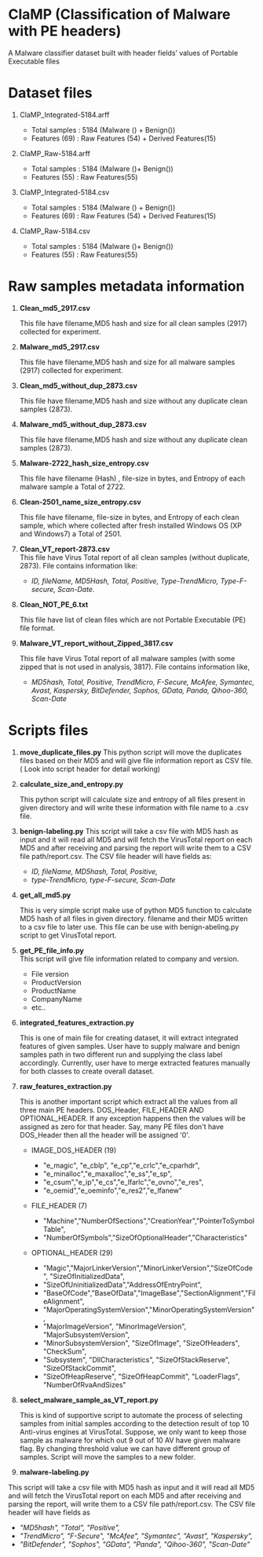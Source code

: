 # ClaMP (Classification of Malware with PE headers)
A Malware classifier dataset built with header fields’ values of Portable Executable files
# Dataset files
1. ClaMP_Integrated-5184.arff
	- Total samples	: 5184 (Malware () + Benign())
	- Features (69)	: Raw Features (54) + Derived Features(15)
2. ClaMP_Raw-5184.arff
	- Total samples	: 5184 (Malware ()+ Benign())
	- Features (55)	: Raw Features(55)

3. ClaMP_Integrated-5184.csv
	- Total samples	: 5184 (Malware () + Benign())
	- Features (69)	: Raw Features (54) + Derived Features(15)
4. ClaMP_Raw-5184.csv
	- Total samples	: 5184 (Malware ()+ Benign())
	- Features (55)	: Raw Features(55)

# Raw samples metadata information

1. **Clean_md5_2917.csv**

    This file have filename,MD5 hash and size for all clean samples (2917) collected for experiment.

2. **Malware_md5_2917.csv**    

    This file have filename,MD5 hash and size for all malware samples (2917) collected for experiment.

3. **Clean_md5_without_dup_2873.csv**

     This file have filename,MD5 hash and size without any duplicate clean samples (2873).

4. **Malware_md5_without_dup_2873.csv**   

     This file have filename,MD5 hash and size without any duplicate clean samples (2873).
5. **Malware-2722_hash_size_entropy.csv**  

    This file have filename (Hash) , file-size in bytes, and Entropy of each malware sample a Total of 2722.

6. **Clean-2501_name_size_entropy.csv**  

    This file have filename, file-size in bytes, and Entropy of each clean sample, which where collected after fresh installed Windows OS (XP and Windows7) a Total of 2501.

7. **Clean_VT_report-2873.csv**    
    This file have Virus Total report of all clean samples (without duplicate, 2873). File                contains information like:
    - *ID, fileName, MD5Hash, Total, Positive, Type-TrendMicro, Type-F-secure, Scan-Date.*

8.  **Clean_NOT_PE_6.txt**  

      This file have list of clean files which are not Portable Executable (PE) file format.

9.  **Malware_VT_report_without_Zipped_3817.csv**  

    This file have Virus Total report of all malware samples (with some zipped that is not used in analysis, 3817). File contains information like,

    - *MD5hash, Total, Positive, TrendMicro, F-Secure, McAfee, Symantec, Avast, Kaspersky,  BitDefender, Sophos, GData, Panda, Qihoo-360, Scan-Date*



# Scripts files

1. **move_duplicate_files.py**
    This python script will move the duplicates files based on their MD5 and will give file information report as CSV file. ( Look into script header for detail working)

2. **calculate_size_and_entropy.py**

    This python script will calculate size and entropy of all files present in given directory and will write these information with file name to a .csv file.

3. **benign-labeling.py**
  This script will take a csv file with MD5 hash as input and it will read all MD5 and will fetch the VirusTotal report on each MD5 and after receiving and parsing the report
  will write them to a CSV file path/report.csv.  The CSV file header will have fields as:

    - *ID, fileName, MD5hash, Total, Positive,*
    - *type-TrendMicro, type-F-secure, Scan-Date*

4. **get_all_md5.py**       

    This is very simple script make use of python MD5 function to calculate MD5 hash of all files in given directory. filename and their MD5 written to a csv file to later use. This file can be use with benign-abeling.py script to get VirusTotal report.

5. **get_PE_file_info.py**  
    This script will give file information related to company and version.
    - File version
    - ProductVersion
    - ProductName
    - CompanyName
    - etc..
6. **integrated_features_extraction.py**    

    This is one of main file for creating dataset, it will extract integrated features of given samples. User have to supply malware and benign samples path in two different run and supplying the class label accordingly. Currently, user have to merge extracted   features manually for both classes to create overall dataset.

7. **raw_features_extraction.py**    

    This is another important script which extract all the values from all three main PE headers. DOS_Header, FILE_HEADER AND OPTIONAL_HEADER. If any exception happens  then the values will be assigned as zero for that header. Say, many PE files don't have DOS_Header then all the header will be assigned '0'.

    - IMAGE_DOS_HEADER (19)
      - "e_magic", "e_cblp", "e_cp","e_crlc","e_cparhdr",
      - "e_minalloc","e_maxalloc","e_ss","e_sp",
      - "e_csum","e_ip","e_cs","e_lfarlc","e_ovno","e_res",
      - "e_oemid","e_oeminfo","e_res2","e_lfanew"

    - FILE_HEADER (7)
      - "Machine","NumberOfSections","CreationYear","PointerToSymbolTable",
      - "NumberOfSymbols","SizeOfOptionalHeader","Characteristics"

    - OPTIONAL_HEADER   (29)
      - "Magic","MajorLinkerVersion","MinorLinkerVersion","SizeOfCode", "SizeOfInitializedData",
      - "SizeOfUninitializedData","AddressOfEntryPoint",
      - "BaseOfCode","BaseOfData","ImageBase","SectionAlignment","FileAlignment",
      - "MajorOperatingSystemVersion","MinorOperatingSystemVersion",
      - "MajorImageVersion",  "MinorImageVersion",  "MajorSubsystemVersion",
      - "MinorSubsystemVersion",  "SizeOfImage",  "SizeOfHeaders",  "CheckSum",
      - "Subsystem",  "DllCharacteristics",  "SizeOfStackReserve",  "SizeOfStackCommit",
      - "SizeOfHeapReserve",  "SizeOfHeapCommit",  "LoaderFlags",  "NumberOfRvaAndSizes"

8. **select_malware_sample_as_VT_report.py**      

    This is kind of supportive script to automate the process of selecting samples from initial samples according to the detection result of top 10 Anti-virus engines at VirusTotal. Suppose, we only want to keep those sample as malware for which out 9 out of 10 AV have given malware flag. By changing threshold value we can have different group of samples. Script will move the samples to a new folder.

9. **malware-labeling.py**  

  This script will take a csv file with MD5 hash as input and it will read all MD5 and will fetch the VirusTotal report on each MD5 and after receiving and parsing the report,
  will write them to a CSV file path/report.csv.  The CSV file header will have fields as

  - *"MD5hash", "Total", "Positive",*
  - *"TrendMicro", "F-Secure", "McAfee", "Symantec", "Avast", "Kaspersky",*
  - *"BitDefender", "Sophos", "GData", "Panda", "Qihoo-360",  "Scan-Date"*
